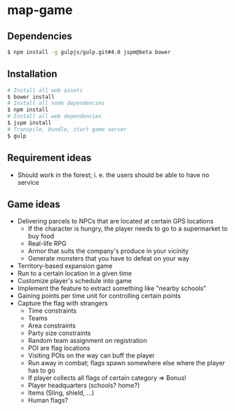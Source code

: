 # map-game
## Dependencies
```bash
$ npm install -g gulpjs/gulp.git#4.0 jspm@beta bower
```
## Installation
```bash
# Install all web assets
$ bower install
# Install all node dependencies
$ npm install
# Install all web dependencies
$ jspm install
# Transpile, bundle, start game server
$ gulp
```
## Requirement ideas
- Should work in the forest; i. e. the users should be able to have no service

## Game ideas
- Delivering parcels to NPCs that are located at certain GPS locations
	- If the character is hungry, the player needs to go to a supermarket to buy food
	- Real-life RPG
	- Armor that suits the company's produce in your vicinity
	- Generate monsters that you have to defeat on your way
- Territory-based expansion game
- Run to a certain location in a given time
- Customize player's schedule into game
- Implement the feature to extract something like "nearby schools"
- Gaining points per time unit for controlling certain points
- Capture the flag with strangers
	- Time constraints
	- Teams
	- Area constraints
	- Party size constraints
	- Random team assignment on registration
	- POI are flag locations
	- Visiting POIs on the way can buff the player
	- Run away in combat; flags spawn somewhere else where the player has to go
	- If player collects all flags of certain category ⇒ Bonus!
	- Player headquarters (schools? home?)
	- Items (Sling, shield, …)
	- Human flags?
